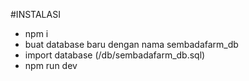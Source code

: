 #INSTALASI
- npm i
- buat database baru dengan nama sembadafarm_db
- import database (/db/sembadafarm_db.sql)
- npm run dev
